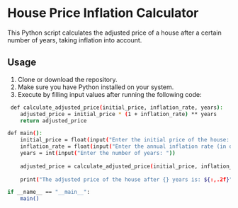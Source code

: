 # House Price Inflation Calculator

This Python script calculates the adjusted price of a house after a certain number of years, taking inflation into account.

## Usage

1. Clone or download the repository.
2. Make sure you have Python installed on your system.
3. Execute by filling input values after running the following code:

```bash
 def calculate_adjusted_price(initial_price, inflation_rate, years):
    adjusted_price = initial_price * (1 + inflation_rate) ** years
    return adjusted_price

def main():
    initial_price = float(input("Enter the initial price of the house: ₹   "))
    inflation_rate = float(input("Enter the annual inflation rate (in decimal): "))
    years = int(input("Enter the number of years: "))
    
    adjusted_price = calculate_adjusted_price(initial_price, inflation_rate, years)
    
    print("The adjusted price of the house after {} years is: ${:,.2f}".format(years, adjusted_price))

if __name__ == "__main__":
    main()
